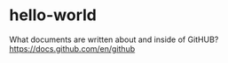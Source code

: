 # hello-world
What documents are written about and inside of GitHUB?
https://docs.github.com/en/github
